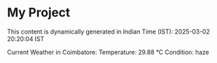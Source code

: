 # My Project

This content is dynamically generated in Indian Time (IST): 2025-03-02 20:20:04 IST


Current Weather in Coimbatore:
Temperature: 29.88 °C
Condition: haze
